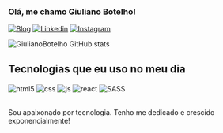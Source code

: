 ### Olá, me chamo Giuliano Botelho!


[![Blog](https://img.shields.io/website?label=portfolio-fhvr.vercel.app/&style=for-the-badge&url=https://portfolio-fhvr.vercel.app//)](https://portfolio-fhvr.vercel.app/)
[![Linkedin](https://img.shields.io/badge/LinkedIn-0077B5?style=for-the-badge&logo=linkedin&logoColor=white)](https://www.linkedin.com/in/giuliano-botelho/)
[![Instagram](https://img.shields.io/badge/Instagram-E4405F?style=for-the-badge&logo=instagram&logoColor=white)](https://instagram.com/GiulianoBotelho)

![GiulianoBotelho GitHub stats](https://github-readme-stats.vercel.app/api?username=GiulianoBotelho&show_icons=true&theme=dracula&count_private=true)

## Tecnologias que eu uso no meu dia

<div style="display: inline_block">
  <img align="center" alt="html5" src="https://img.shields.io/badge/HTML5-E34F26?style=for-the-badge&logo=html5&logoColor=white" />
  <img align="center" alt="css" src="https://img.shields.io/badge/CSS3-1572B6?style=for-the-badge&logo=css3&logoColor=white" />
  <img align="center" alt="js" src="https://img.shields.io/badge/JavaScript-F7DF1E?style=for-the-badge&logo=javascript&logoColor=black" />
  <img align="center" alt="react" src="https://img.shields.io/badge/React-20232A?style=for-the-badge&logo=react&logoColor=61DAFB" />
  <img align="center" alt="SASS" src="https://img.shields.io/badge/Sass-CC6699?style=for-the-badge&logo=sass&logoColor=white" />


</div><br/>

Sou apaixonado por tecnologia. Tenho me dedicado e crescido exponencialmente!
